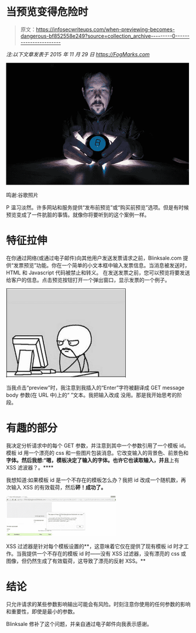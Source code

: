# 当预览变得危险时

> 原文：<https://infosecwriteups.com/when-previewing-becomes-dangerous-bf852558e249?source=collection_archive---------0----------------------->

*注:以下文章发表于 2015 年 11 月 29 日 https://FogMarks.com*

![](img/0efc3fe53accb89c59903687fd0761fc.png)

鸣谢:谷歌照片

P
温习淡然。许多网站和服务提供“发布前预览”或“购买前预览”选项。但是有时候预览变成了一件肮脏的事情。就像你将要听到的这个案例一样。

# 特征拉伸

在你通过网络(或通过电子邮件)向其他用户发送发票请求之前，Blinksale.com 提供“发票预览”功能。你在一个简单的小文本框中输入发票信息。当消息被发送时，HTML 和 Javascript 代码被禁止和转义。
在发送发票之前，您可以预览将要发送给客户的信息。点击预览按钮打开一个弹出窗口，显示发票的一个例子。

![](img/e55e2f532924b75f3e698213fdb6f2da.png)

当我点击“preview”时，我注意到我插入的“Enter”字符被翻译成 GET message body 参数(在 URL 中)上的“
”文本。我把输入改成 没用。那是我开始思考的阶段。

# 有趣的部分

我决定分析请求中的每个 GET 参数，并注意到其中一个参数引用了一个模板 id。
模板 id 用一个漂亮的 css 和一些图片包装消息。它改变输入的背景色、前景色和**字体。然后我想:“嗯，模板决定了输入的字体。也许它也读取输入，并且**上有 XSS 滤波器？。****

我想知道:如果模板 id 是一个不存在的模板怎么办？我把 id 改成一个随机数，再次输入 XSS 的有效载荷，然后**砰！成功了。**

![](img/20bfb006be5eeb0a7c928ae1d5edf828.png)

XSS 过滤器是针对每个模板设置的**，这意味着它仅在提供了现有模板 id 时才工作。当我提供一个不存在的模板 id 时——没有 XSS 过滤器，没有漂亮的 css 或图像，但仍然生成了有效载荷，这导致了漂亮的反射 XSS。**

# 结论

只允许请求的某些参数影响输出可能会有风险。时刻注意你使用的任何参数的影响和重要性，即使是最小的参数。

Blinksale 修补了这个问题，并亲自通过电子邮件向我表示感谢。